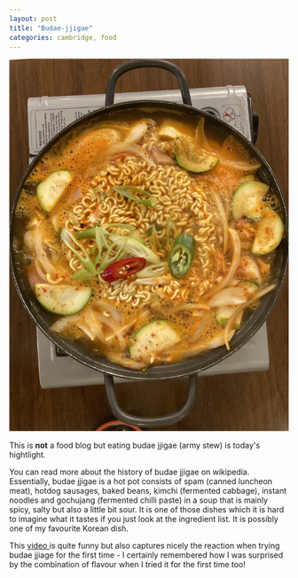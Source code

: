```yaml
---
layout: post
title: "Budae-jjigae"
categories: cambridge, food
---
```

<img src="/images/2022-08-03.jpg" alt="Korean hotpot" class="center">

This is **not** a food blog but eating budae jjigae (army stew) is today's hightlight.

You can read more about the history of budae jjigae on wikipedia. Essentially, budae jjigae is a hot pot consists of spam (canned luncheon meat), hotdog sausages, baked beans, kimchi (fermented cabbage), instant noodles and gochujang (fermented chilli paste) in a soup that is mainly spicy, salty but also a little bit sour. It is one of those dishes which it is hard to imagine what it tastes if you just look at the ingredient list. It is possibly one of my favourite Korean dish.

This <a href="https://www.youtube.com/watch?v=KRDRShaiBY0"> video </a> is quite funny but also captures nicely the reaction when trying budae jjiage for the first time - I certainly remembered how I was surprised by the combination of flavour when I tried it for the first time too!